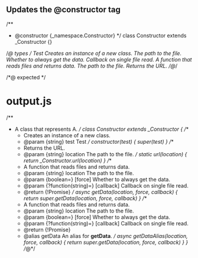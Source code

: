## Updates the @constructor tag
/**
 * @constructor {_namespace.Constructor}
 */
class Constructor extends _Constructor {}

/*@ types */
<types namespace="_namespace">
  <constructor name="Constructor" desc="A class that represents A.">
    <fn name="constructor">
      <arg string name="test">Test</arg>
      Creates an instance of a new class.
    </fn>
    <fn async return="boolean" name="getData" alias="getDataAlias">
      <arg string name="location">The path to the file.</arg>
      <arg opt boolean name="force">Whether to always get the data.</arg>
      <arg type="?function(string)=" name="callback">Callback on single file read.</arg>
      A function that reads files and returns data.
    </fn>
    <fn static return="!_namespace.Constructor" name="url">
      <arg string name="location">The path to the file.</arg>
      Returns the URL.
    </fn>
  </constructor>
</types>
/*@*/

/*@ expected */
# output.js

/**
 * A class that represents A.
 */
class Constructor extends _Constructor {
  /**
   * Creates an instance of a new class.
   * @param {string} test Test
   */
  constructor(test) {
    super(test)
  }
  /**
   * Returns the URL.
   * @param {string} location The path to the file.
   */
  static url(location) {
    return _Constructor.url(location)
  }
  /**
   * A function that reads files and returns data.
   * @param {string} location The path to the file.
   * @param {boolean=} [force] Whether to always get the data.
   * @param {?function(string)=} [callback] Callback on single file read.
   * @return {!Promise<boolean>}
   */
  async getData(location, force, callback) {
    return super.getData(location, force, callback)
  }
  /**
   * A function that reads files and returns data.
   * @param {string} location The path to the file.
   * @param {boolean=} [force] Whether to always get the data.
   * @param {?function(string)=} [callback] Callback on single file read.
   * @return {!Promise<boolean>}
   * @alias getData An alias for **getData**.
   */
  async getDataAlias(location, force, callback) {
    return super.getData(location, force, callback)
  }
}
/*@*/